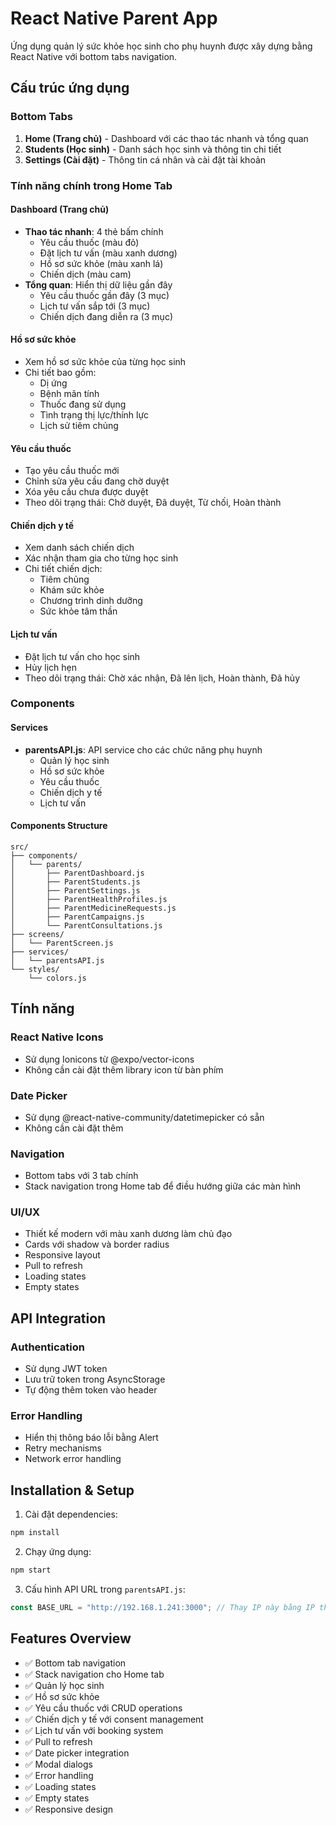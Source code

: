 # React Native Parent App

Ứng dụng quản lý sức khỏe học sinh cho phụ huynh được xây dựng bằng React Native với bottom tabs navigation.

## Cấu trúc ứng dụng

### Bottom Tabs
1. **Home (Trang chủ)** - Dashboard với các thao tác nhanh và tổng quan
2. **Students (Học sinh)** - Danh sách học sinh và thông tin chi tiết
3. **Settings (Cài đặt)** - Thông tin cá nhân và cài đặt tài khoản

### Tính năng chính trong Home Tab

#### Dashboard (Trang chủ)
- **Thao tác nhanh**: 4 thẻ bấm chính
  - Yêu cầu thuốc (màu đỏ)
  - Đặt lịch tư vấn (màu xanh dương)
  - Hồ sơ sức khỏe (màu xanh lá)
  - Chiến dịch (màu cam)
- **Tổng quan**: Hiển thị dữ liệu gần đây
  - Yêu cầu thuốc gần đây (3 mục)
  - Lịch tư vấn sắp tới (3 mục)
  - Chiến dịch đang diễn ra (3 mục)

#### Hồ sơ sức khỏe
- Xem hồ sơ sức khỏe của từng học sinh
- Chi tiết bao gồm:
  - Dị ứng
  - Bệnh mãn tính
  - Thuốc đang sử dụng
  - Tình trạng thị lực/thính lực
  - Lịch sử tiêm chủng

#### Yêu cầu thuốc
- Tạo yêu cầu thuốc mới
- Chỉnh sửa yêu cầu đang chờ duyệt
- Xóa yêu cầu chưa được duyệt
- Theo dõi trạng thái: Chờ duyệt, Đã duyệt, Từ chối, Hoàn thành

#### Chiến dịch y tế
- Xem danh sách chiến dịch
- Xác nhận tham gia cho từng học sinh
- Chi tiết chiến dịch:
  - Tiêm chủng
  - Khám sức khỏe
  - Chương trình dinh dưỡng
  - Sức khỏe tâm thần

#### Lịch tư vấn
- Đặt lịch tư vấn cho học sinh
- Hủy lịch hẹn
- Theo dõi trạng thái: Chờ xác nhận, Đã lên lịch, Hoàn thành, Đã hủy

### Components

#### Services
- **parentsAPI.js**: API service cho các chức năng phụ huynh
  - Quản lý học sinh
  - Hồ sơ sức khỏe
  - Yêu cầu thuốc
  - Chiến dịch y tế
  - Lịch tư vấn

#### Components Structure
```
src/
├── components/
│   └── parents/
│       ├── ParentDashboard.js
│       ├── ParentStudents.js
│       ├── ParentSettings.js
│       ├── ParentHealthProfiles.js
│       ├── ParentMedicineRequests.js
│       ├── ParentCampaigns.js
│       └── ParentConsultations.js
├── screens/
│   └── ParentScreen.js
├── services/
│   └── parentsAPI.js
└── styles/
    └── colors.js
```

## Tính năng

### React Native Icons
- Sử dụng Ionicons từ @expo/vector-icons
- Không cần cài đặt thêm library icon từ bàn phím

### Date Picker
- Sử dụng @react-native-community/datetimepicker có sẵn
- Không cần cài đặt thêm

### Navigation
- Bottom tabs với 3 tab chính
- Stack navigation trong Home tab để điều hướng giữa các màn hình

### UI/UX
- Thiết kế modern với màu xanh dương làm chủ đạo
- Cards với shadow và border radius
- Responsive layout
- Pull to refresh
- Loading states
- Empty states

## API Integration

### Authentication
- Sử dụng JWT token
- Lưu trữ token trong AsyncStorage
- Tự động thêm token vào header

### Error Handling
- Hiển thị thông báo lỗi bằng Alert
- Retry mechanisms
- Network error handling

## Installation & Setup

1. Cài đặt dependencies:
```bash
npm install
```

2. Chạy ứng dụng:
```bash
npm start
```

3. Cấu hình API URL trong `parentsAPI.js`:
```javascript
const BASE_URL = "http://192.168.1.241:3000"; // Thay IP này bằng IP thực của máy bạn
```

## Features Overview

- ✅ Bottom tab navigation
- ✅ Stack navigation cho Home tab
- ✅ Quản lý học sinh
- ✅ Hồ sơ sức khỏe
- ✅ Yêu cầu thuốc với CRUD operations
- ✅ Chiến dịch y tế với consent management
- ✅ Lịch tư vấn với booking system
- ✅ Pull to refresh
- ✅ Date picker integration
- ✅ Modal dialogs
- ✅ Error handling
- ✅ Loading states
- ✅ Empty states
- ✅ Responsive design
